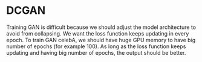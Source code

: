 # DCGAN

Training GAN is difficult because we should adjust the model architecture to avoid from collapsing. We want the loss function keeps updating in every epoch. To train GAN celebA, we should have huge GPU memory to have big number of epochs (for example 100). As long as the loss function keeps updating and having big number of epochs, the output should be better.

